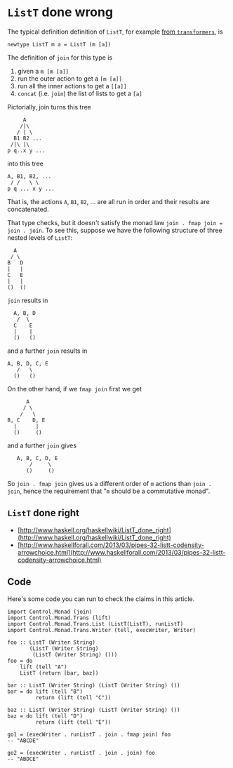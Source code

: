 # `ListT` done wrong

The typical definition definition of `ListT`, for example [from
`transformers`](http://hackage.haskell.org/package/transformers-0.3.0.0/docs/Control-Monad-Trans-List.html#v:ListT),
is

    newtype ListT m a = ListT (m [a])

The definition of `join` for this type is

1. given a `m [m [a]]`
2. run the outer action to get a `[m [a]]`
3. run all the inner actions to get a `[[a]]`
4. `concat` (i.e. `join`) the list of lists to get a `[a]`

Pictorially, join turns this tree

         A
        /|\
       / | \
      B1 B2 ...
     /|\ |\
    p q..x y ...
    
into this tree

    A, B1, B2, ...
     / /   \ \   
    p q ... x y ...

That is, the actions `A`, `B1`, `B2`, ... are all run in order and
their results are concatenated.

That type checks, but it doesn't satisfy the monad law `join . fmap
join = join . join`.  To see this, suppose we have the following
structure of three nested levels of `ListT`:

      A
     / \ 
    B   D
    |   |
    C   E
    |   |
    ()  ()

`join` results in

      A, B, D
       /  \
      C    E
      |    |
      ()   ()

and a further `join` results in

    A, B, D, C, E
       /   \
      ()   ()

On the other hand, if we `fmap join` first we get

          A
         / \
        /   \
    B, C    D, E
      |      |
      ()     ()

and a further `join` gives

       A, B, C, D, E
           /     \
          ()     ()

So `join . fmap join` gives us a different order of `m` actions than
`join . join`, hence the requirement that "`m` should be a commutative
monad".

## `ListT` done right

* [http://www.haskell.org/haskellwiki/ListT_done_right](http://www.haskell.org/haskellwiki/ListT_done_right)
* [http://www.haskellforall.com/2013/03/pipes-32-listt-codensity-arrowchoice.html](http://www.haskellforall.com/2013/03/pipes-32-listt-codensity-arrowchoice.html)

## Code

Here's some code you can run to check the claims in this article.

    import Control.Monad (join)    
    import Control.Monad.Trans (lift)
    import Control.Monad.Trans.List (ListT(ListT), runListT)
    import Control.Monad.Trans.Writer (tell, execWriter, Writer)
        
    foo :: ListT (Writer String)    
           (ListT (Writer String)    
            (ListT (Writer String) ()))    
    foo = do    
        lift (tell "A")    
        ListT (return [bar, baz])    
        
    bar :: ListT (Writer String) (ListT (Writer String) ())    
    bar = do lift (tell "B")    
             return (lift (tell "C"))    
        
    baz :: ListT (Writer String) (ListT (Writer String) ())    
    baz = do lift (tell "D")    
             return (lift (tell "E"))    
        
    go1 = (execWriter . runListT . join . fmap join) foo    
    -- "ABCDE"
              
    go2 = (execWriter . runListT . join . join) foo
    -- "ABDCE"
